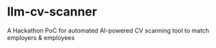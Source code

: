 # llm-cv-scanner
A Hackathon PoC for automated AI-powered CV scanning tool to match employers &amp; employees
